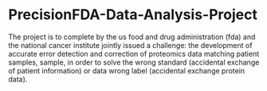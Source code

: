 # PrecisionFDA-Data-Analysis-Project
The project is to complete by the us food and drug administration (fda) and the national cancer institute jointly issued a challenge: the development of accurate error detection and correction of proteomics data matching patient samples, sample, in order to solve the wrong standard (accidental exchange of patient information) or data wrong label (accidental exchange protein data).

